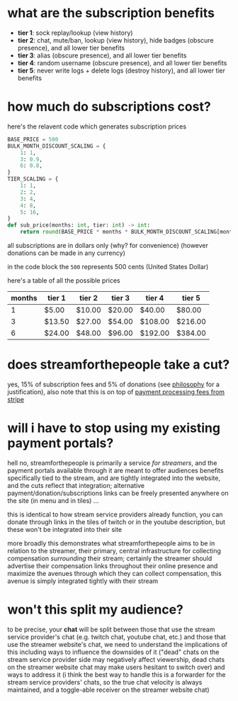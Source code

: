 # what are the subscription benefits
- **tier 1**: sock replay/lookup (view history)
- **tier 2**: chat, mute/ban, lookup (view history), hide badges (obscure presence), and all lower tier benefits
- **tier 3**: alias (obscure presence), and all lower tier benefits
- **tier 4**: random username (obscure presence), and all lower tier benefits
- **tier 5**: never write logs + delete logs (destroy history), and all lower tier benefits

# how much do subscriptions cost?
here's the relavent code which generates subscription prices
```python
BASE_PRICE = 500
BULK_MONTH_DISCOUNT_SCALING = {
    1: 1,
    3: 0.9,
    6: 0.8,
}
TIER_SCALING = {
    1: 1,
    2: 2,
    3: 4,
    4: 8,
    5: 16,
}
def sub_price(months: int, tier: int) -> int:
    return round(BASE_PRICE * months * BULK_MONTH_DISCOUNT_SCALING[months] * TIER_SCALING[tier])
```
all subscriptions are in dollars only (why? for convenience) (however donations can be made in any currency)

in the code block the `500` represents 500 cents (United States Dollar)

here's a table of all the possible prices

| months | tier 1 | tier 2 | tier 3 | tier 4 | tier 5 |
| - | - | - | - | - | - |
| 1 | $5.00 | $10.00 | $20.00 | $40.00 | $80.00 |
| 3 | $13.50 | $27.00 | $54.00 | $108.00 | $216.00 |
| 6 | $24.00 | $48.00 | $96.00 | $192.00 | $384.00 |


# does streamforthepeople take a cut?
yes, 15% of subscription fees and 5% of donations (see [philosophy](https://github.com/streamforthepeople/philosophy#streamforthepeoples-cut) for a justification), also note that this is on top of [payment processing fees from stripe](https://stripe.com/pricing)

# will i have to stop using my existing payment portals?
hell no, streamforthepeople is primarily a service *for streamers*, and the payment portals available through it are meant to offer audiences benefits specifically tied to the stream, and are tightly integrated into the website, and the cuts reflect that integration; alternative payment/donation/subscriptions links can be freely presented anywhere on the site (in menu and in tiles) ...

this is identical to how stream service providers already function, you can donate through links in the tiles of twitch or in the youtube description, but these won't be integrated into their site

more broadly this demonstrates what streamforthepeople aims to be in relation to the streamer, their primary, central infrastructure for collecting compensation *surrounding* their stream; certainly the streamer should advertise their compensation links throughout their online presence and maximize the avenues through which they can collect compensation, this avenue is simply integrated tightly with their stream

# won't this split my audience?
to be precise, your **chat** will be split between those that use the stream service provider's chat (e.g. twitch chat, youtube chat, etc.) and those that use the streamer website's chat, we need to understand the implications of this including ways to influence the downsides of it ("dead" chats on the stream service provider side may negatively affect viewership, dead chats on the streamer website chat may make users hesitant to switch over) and ways to address it (i think the best way to handle this is a forwarder for the stream service providers' chats, so the true chat velocity is always maintained, and a toggle-able receiver on the streamer website chat)
